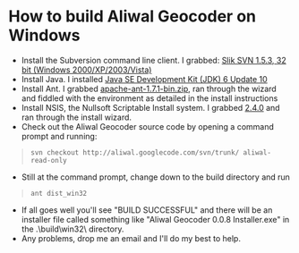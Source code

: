 # How to build Aliwal Geocoder on Windows #

  * Install the Subversion command line client. I grabbed: [Slik SVN 1.5.3, 32 bit (Windows 2000/XP/2003/Vista)](http://www.sliksvn.com/en/download)
  * Install Java. I installed [Java SE Development Kit (JDK) 6 Update 10](http://java.sun.com/javase/downloads/?intcmp=1281)
  * Install Ant. I grabbed [apache-ant-1.7.1-bin.zip](http://ant.apache.org/bindownload.cgi), ran through the wizard and fiddled with the environment as detailed in the install instructions
  * Install NSIS, the Nullsoft Scriptable Install system. I grabbed [2.4.0](http://nsis.sourceforge.net/Download) and ran through the install wizard.
  * Check out the Aliwal Geocoder source code by opening a command prompt and running:
> `svn checkout http://aliwal.googlecode.com/svn/trunk/ aliwal-read-only`
  * Still at the command prompt, change down to the build directory and run
> `ant dist_win32`
  * If all goes well you'll see "BUILD SUCCESSFUL" and there will be an installer file called something like "Aliwal Geocoder 0.0.8 Installer.exe" in the .\build\win32\ directory.
  * Any problems, drop me an email and I'll do my best to help.